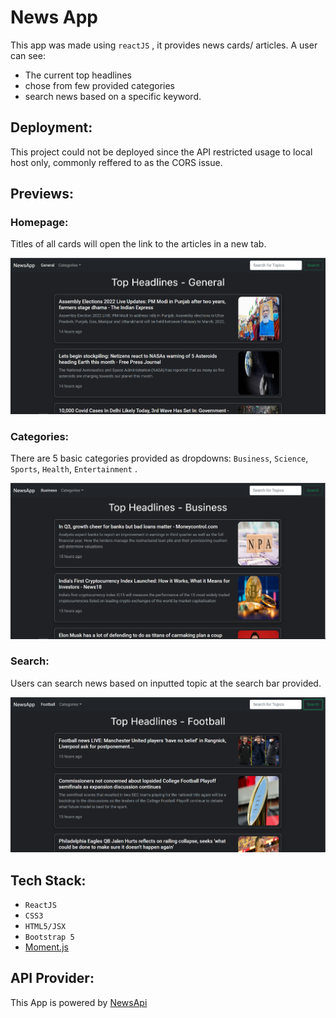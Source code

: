 # News App 

This app was made using `reactJS` , it provides news cards/ articles.
A user can see:
- The current top headlines
- chose from few provided categories
-  search news based on a specific keyword.



## Deployment:
This project could not be deployed since the API restricted usage to local host only, commonly reffered to as the CORS issue.

## Previews:

### Homepage: 
Titles of all cards will open the link to the articles in a new tab.


![Homepage image](https://github.com/vedant-shah/newsApp/blob/main/previews/home.png)


### Categories:
There are 5 basic categories provided as dropdowns: `Business`, `Science`, `Sports`, `Health`, `Entertainment` . 


![Categories images](https://github.com/vedant-shah/newsApp/blob/main/previews/categories.png)


### Search:
Users can search news based on inputted topic at the search bar provided. 


![Search Image](https://github.com/vedant-shah/newsApp/blob/main/previews/search.png)

## Tech Stack:
- `ReactJS`
- `CSS3`
- `HTML5/JSX`
- `Bootstrap 5`
- [Moment.js](https://momentjs.com/)

## API Provider:
This App is powered by [NewsApi](https://newsapi.org/)

